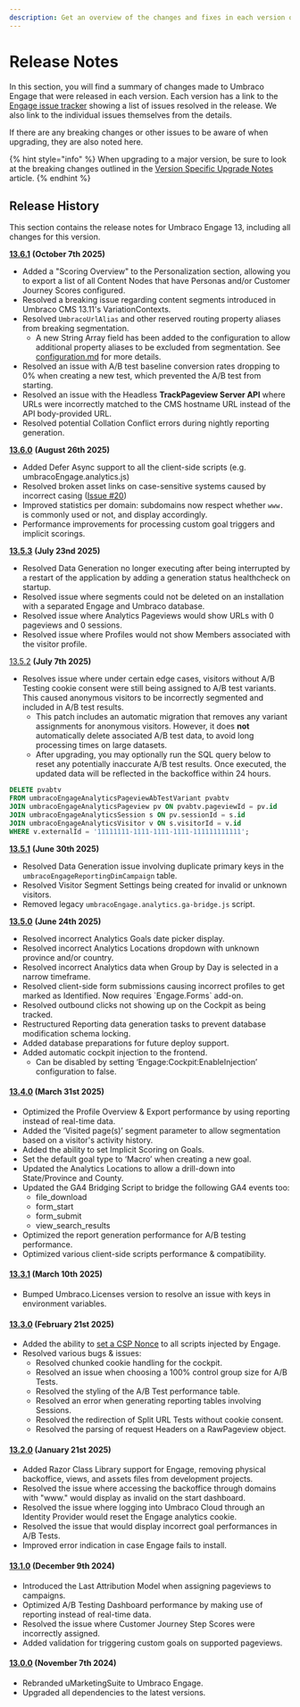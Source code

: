 ```yaml
---
description: Get an overview of the changes and fixes in each version of Umbraco Engage.
---
```


# Release Notes

In this section, you will find a summary of changes made to Umbraco Engage that were released in each version. Each version has a link to the [Engage issue tracker](https://github.com/umbraco/Umbraco.Engage.Issues/) showing a list of issues resolved in the release. We also link to the individual issues themselves from the details.

If there are any breaking changes or other issues to be aware of when upgrading, they are also noted here.

{% hint style="info" %}
When upgrading to a major version, be sure to look at the breaking changes outlined in the [Version Specific Upgrade Notes](upgrading/version-specific-upgrade-notes.md) article.
{% endhint %}

## Release History

This section contains the release notes for Umbraco Engage 13, including all changes for this version.

[**13.6.1**](https://www.nuget.org/packages/Umbraco.Engage/13.6.0) **(October 7th 2025)**

* Added a "Scoring Overview" to the Personalization section, allowing you to export a list of all Content Nodes that have Personas and/or Customer Journey Scores configured.
* Resolved a breaking issue regarding content segments introduced in Umbraco CMS 13.11's VariationContexts.
* Resolved `UmbracoUrlAlias` and other reserved routing property aliases from breaking segmentation.&#x20;
  * A new String Array field has been added to the configuration to allow additional property aliases to be excluded from segmentation. See [configuration.md](developers/settings/configuration.md "mention") for more details.
* Resolved an issue with A/B test baseline conversion rates dropping to 0% when creating a new test, which prevented the A/B test from starting.
* Resolved an issue with the Headless **TrackPageview Server API** where URLs were incorrectly matched to the CMS hostname URL instead of the API body-provided URL.
* Resolved potential Collation Conflict errors during nightly reporting generation.

[**13.6.0**](https://www.nuget.org/packages/Umbraco.Engage/13.6.0) **(August 26th 2025)**

* Added Defer Async support to all the client-side scripts (e.g. umbracoEngage.analytics.js)
* Resolved broken asset links on case-sensitive systems caused by incorrect casing ([Issue #20](https://github.com/umbraco/Umbraco.Engage.Issues/issues/20))
* Improved statistics per domain: subdomains now respect whether `www.` is commonly used or not, and display accordingly.
* Performance improvements for processing custom goal triggers and implicit scorings.

[**13.5.3**](https://www.nuget.org/packages/Umbraco.Engage/13.5.3) **(July 23nd 2025)**

* Resolved Data Generation no longer executing after being interrupted by a restart of the application by adding a generation status healthcheck on startup.
* Resolved issue where segments could not be deleted on an installation with a separated Engage and Umbraco database.
* Resolved issue where Analytics Pageviews would show URLs with 0 pageviews and 0 sessions.
* Resolved issue where Profiles would not show Members associated with the visitor profile.

[13.5.2](https://www.nuget.org/packages/Umbraco.Engage/13.5.2) **(July 7th 2025)**

* Resolves issue where under certain edge cases, visitors without A/B Testing cookie consent were still being assigned to A/B test variants. This caused anonymous visitors to be incorrectly segmented and included in A/B test results.
  * This patch includes an automatic migration that removes any variant assignments for anonymous visitors. However, it does **not** automatically delete associated A/B test data, to avoid long processing times on large datasets.
  * After upgrading, you may optionally run the SQL query below to reset any potentially inaccurate A/B test results. Once executed, the updated data will be reflected in the backoffice within 24 hours.

```sql
DELETE pvabtv
FROM umbracoEngageAnalyticsPageviewAbTestVariant pvabtv
JOIN umbracoEngageAnalyticsPageview pv ON pvabtv.pageviewId = pv.id
JOIN umbracoEngageAnalyticsSession s ON pv.sessionId = s.id
JOIN umbracoEngageAnalyticsVisitor v ON s.visitorId = v.id
WHERE v.externalId = '11111111-1111-1111-1111-111111111111';
```

[**13.5.1**](https://www.nuget.org/packages/Umbraco.Engage/13.5.1) **(June 30th 2025)**

* Resolved Data Generation issue involving duplicate primary keys in the  `umbracoEngageReportingDimCampaign` table.
* Resolved Visitor Segment Settings being created for invalid or unknown visitors.
* Removed legacy `umbracoEngage.analytics.ga-bridge.js` script.

[**13.5.0**](https://www.nuget.org/packages/Umbraco.Engage/13.5.0) **(June 24th 2025)**

* Resolved incorrect Analytics Goals date picker display.
* Resolved incorrect Analytics Locations dropdown with unknown province and/or country.
* Resolved incorrect Analytics data when Group by Day is selected in a narrow timeframe.
* Resolved client-side form submissions causing incorrect profiles to get marked as Identified. Now requires \`Engage.Forms\` add-on.
* Resolved outbound clicks not showing up on the Cockpit as being tracked.
* Restructured Reporting data generation tasks to prevent database modification schema locking.
* Added database preparations for future deploy support.
* Added automatic cockpit injection to the frontend.
  * Can be disabled by setting ‘Engage:Cockpit:EnableInjection’ configuration to false.

#### [13.4.0](https://www.nuget.org/packages/Umbraco.Engage/13.4.0) (March 31st 2025)

* Optimized the Profile Overview & Export performance by using reporting instead of real-time data.
* Added the ‘Visited page(s)’ segment parameter to allow segmentation based on a visitor's activity history.
* Added the ability to set Implicit Scoring on Goals.
* Set the default goal type to ‘Macro’ when creating a new goal.
* Updated the Analytics Locations to allow a drill-down into State/Province and County.
* Updated the GA4 Bridging Script to bridge the following GA4 events too:
  * file\_download
  * form\_start
  * form\_submit
  * view\_search\_results
* Optimized the report generation performance for A/B testing performance.
* Optimized various client-side scripts performance & compatibility.

#### [13.3.1](https://www.nuget.org/packages/Umbraco.Engage/13.3.1) (March 10th 2025)

* Bumped Umbraco.Licenses version to resolve an issue with keys in environment variables.

#### [**13.3.0**](https://www.nuget.org/packages/Umbraco.Engage/13.3.0) **(February 21st 2025)**

* Added the ability to [set a CSP Nonce](getting-started/for-developers/content-security-policy-nonce-configuration.md) to all scripts injected by Engage.
* Resolved various bugs & issues:
  * Resolved chunked cookie handling for the cockpit.
  * Resolved an issue when choosing a 100% control group size for A/B Tests.
  * Resolved the styling of the A/B Test performance table.
  * Resolved an error when generating reporting tables involving Sessions.
  * Resolved the redirection of Split URL Tests without cookie consent.
  * Resolved the parsing of request Headers on a RawPageview object.

#### [**13.2.0**](https://www.nuget.org/packages/Umbraco.Engage/13.2.0) **(January 21st 2025)**

* Added Razor Class Library support for Engage, removing physical backoffice, views, and assets files from development projects.
* Resolved the issue where accessing the backoffice through domains with "www." would display as invalid on the start dashboard.
* Resolved the issue where logging into Umbraco Cloud through an Identity Provider would reset the Engage analytics cookie.
* Resolved the issue that would display incorrect goal performances in A/B Tests.
* Improved error indication in case Engage fails to install.

#### [**13.1.0**](https://www.nuget.org/packages/Umbraco.Engage/13.1.0) **(December 9th 2024)**

* Introduced the Last Attribution Model when assigning pageviews to campaigns.
* Optimized A/B Testing Dashboard performance by making use of reporting instead of real-time data.
* Resolved the issue where Customer Journey Step Scores were incorrectly assigned.
* Added validation for triggering custom goals on supported pageviews.

#### [**13.0.0**](https://www.nuget.org/packages/Umbraco.Engage/13.0.0) **(November 7th 2024)**

* Rebranded uMarketingSuite to Umbraco Engage.
* Upgraded all dependencies to the latest versions.
